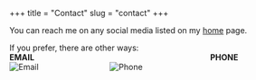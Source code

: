 +++
title = "Contact"
slug = "contact"
+++

You can reach me on any social media listed on my [home](mathiasmantelli.com) page. 

<!-- But if you prefer to email me, please use:\
:email:*mathiasfassini*AT*gmail*DOT*com*:email:\
or call me at\
:iphone:+55 (51) 9 8272 1333:iphone:. -->
If you prefer, there are other ways:\
**EMAIL** &nbsp;&nbsp;&nbsp;&nbsp;&nbsp;&nbsp;&nbsp;&nbsp;&nbsp;&nbsp;&nbsp;&nbsp;&nbsp;&nbsp;&nbsp;&nbsp;&nbsp;&nbsp;&nbsp;&nbsp;&nbsp;&nbsp;&nbsp;&nbsp;&nbsp;&nbsp;&nbsp;&nbsp;&nbsp;&nbsp;&nbsp;&nbsp;&nbsp;&nbsp;&nbsp;&nbsp;&nbsp;&nbsp;&nbsp;&nbsp;&nbsp;&nbsp;&nbsp;&nbsp;&nbsp;&nbsp;&nbsp;&nbsp;&nbsp;&nbsp;&nbsp;&nbsp;&nbsp;&nbsp;&nbsp;&nbsp;&nbsp;&nbsp;&nbsp;&nbsp;&nbsp;&nbsp;&nbsp;&nbsp;&nbsp;&nbsp;&nbsp;&nbsp;&nbsp;&nbsp;&nbsp;&nbsp;&nbsp;&nbsp;&nbsp;&nbsp;&nbsp; **PHONE**\
![Email](/figs/email.png "Email")&nbsp;&nbsp;&nbsp;&nbsp;&nbsp;&nbsp;&nbsp;&nbsp;&nbsp;&nbsp;&nbsp;&nbsp;&nbsp;&nbsp;&nbsp;&nbsp;&nbsp;&nbsp;&nbsp;&nbsp;&nbsp;&nbsp;&nbsp;&nbsp;&nbsp;&nbsp;&nbsp;&nbsp;&nbsp;&nbsp;&nbsp;&nbsp;![Phone](/figs/phone.png "Phone")
